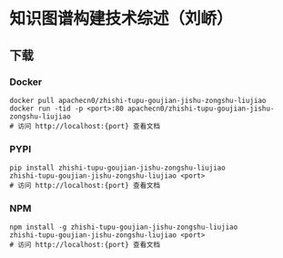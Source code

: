 # 知识图谱构建技术综述（刘峤）

## 下载

### Docker

```
docker pull apachecn0/zhishi-tupu-goujian-jishu-zongshu-liujiao
docker run -tid -p <port>:80 apachecn0/zhishi-tupu-goujian-jishu-zongshu-liujiao
# 访问 http://localhost:{port} 查看文档
```

### PYPI

```
pip install zhishi-tupu-goujian-jishu-zongshu-liujiao
zhishi-tupu-goujian-jishu-zongshu-liujiao <port>
# 访问 http://localhost:{port} 查看文档
```

### NPM

```
npm install -g zhishi-tupu-goujian-jishu-zongshu-liujiao
zhishi-tupu-goujian-jishu-zongshu-liujiao <port>
# 访问 http://localhost:{port} 查看文档
```
